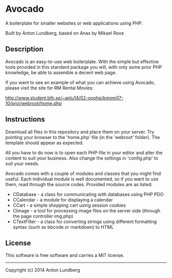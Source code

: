 Avocado
=========
 
A boilerplate for smaller websites or web applications using PHP.
 
Built by Anton Lundberg, based on Anax by Mikael Roos

Description
-----------

Avocado is an easy-to-use web boilerplate. With the simple but
effective tools provided in this standard package you will,
with only some prior PHP knowledge, be able to assemble a
decent web page.

If you want to see an example of what you can achieve using
Avocado, please visit the site for RM Rental Movies:

http://www.student.bth.se/~anlu14/02-oophp/kmom07-10/proj/webroot/home.php


Instructions
------------

Download all files in this repository and place them on your
server. Try pointing your browser to the 'home.php' file (in
the 'webroot' folder). The template should appear as expected.

All you have to do now is to open each PHP-file in your
editor and alter the content to suit your business. Also
change the settings in 'config.php' to suit your needs.

Avocado comes with a couple of modules and classes that you
might find useful. Each individual module is well documented,
so if you want to use them, read through the source codes.
Provided modules are as listed:

* CDatabase - a class for communicating with databases using PHP PDO
* CCalendar - a module for displaying a calendar
* CCart - a simple shopping cart using session cookies
* CImage - a tool for processing image files on the server side (through the page controller img.php)
* CTextFilter - a class for converting strings using different formatting syntax (such as bbcode or markdown) to HTML

 
License 
------------------
 
This software is free software and carries a MIT license.
 
 
------------------
 
Copyright (c) 2014 Anton Lundberg